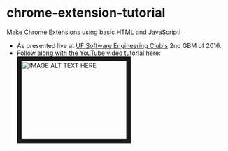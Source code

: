 # chrome-extension-tutorial
Make [Chrome Extensions](https://developer.chrome.com/extensions) using basic HTML and JavaScript!
- As presented live at [UF Software Engineering Club's](https://www.facebook.com/groups/ufsdc/) 2nd GBM of 2016.
- Follow along with the YouTube video tutorial here:  
<a href="http://www.youtube.com/watch?feature=player_embedded&v=rft8X0_wNvU
" target="_blank"><img src="http://img.youtube.com/vi/rft8X0_wNvU/0.jpg" 
alt="IMAGE ALT TEXT HERE" width="240" height="180" border="10" /></a>
